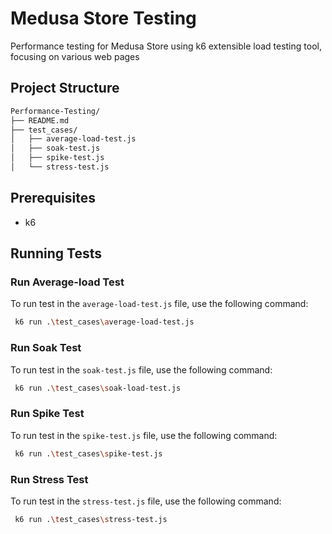 # Medusa Store Testing

Performance testing for Medusa Store using k6 extensible load testing tool, focusing on various web pages

## Project Structure

```bash
Performance-Testing/
├── README.md       
├── test_cases/
│   ├── average-load-test.js
│   ├── soak-test.js
│   ├── spike-test.js
│   └── stress-test.js
```

## Prerequisites

- k6

## Running Tests

### Run Average-load Test
To run test in the `average-load-test.js` file, use the following command:

```sh
 k6 run .\test_cases\average-load-test.js
```

### Run Soak Test
To run test in the `soak-test.js` file, use the following command:

```sh
 k6 run .\test_cases\soak-load-test.js
```

### Run Spike Test
To run test in the `spike-test.js` file, use the following command:

```sh
 k6 run .\test_cases\spike-test.js
```

### Run Stress Test
To run test in the `stress-test.js` file, use the following command:

```sh
 k6 run .\test_cases\stress-test.js
```
